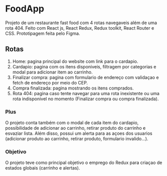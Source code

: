 # FoodApp

Projeto de um restaurante fast food com 4 rotas navegaveis além de uma rota 404. Feito com React js, React Redux, Redux toolkit, React Router e CSS. Prototipagem feita pelo Figma.

## Rotas

1. Home: pagina principal do website com link para o cardapio.
2. Cardapio: pagina com os itens disponiveis, filtragem por categorias e modal para adicionar item ao carrinho.
3. Finalizar compra: pagina com formulario de endereço com validaçao e fetch de endereço por meio do CEP. 
4. Compra finalizada: pagina mostrando os itens comprados.
5. Rota 404: pagina caso tente navegar para uma rota inexistente ou uma rota indisponivel no momento (Finalizar compra ou compra finalizada).

### Plus

O projeto conta também com o modal de cada item do cardapio, possibilidade de adicionar ao carrinho, retirar produto do carrinho e esvaziar lista. Além disso, possui um alerta para as açoes dos usuarios (adicionar produto ao carrinho, retirar produto, formulario invalido...).

### Objetivo

O projeto teve como principal objetivo o emprego do Redux para criaçao de estados globais (carrinho e alertas).

